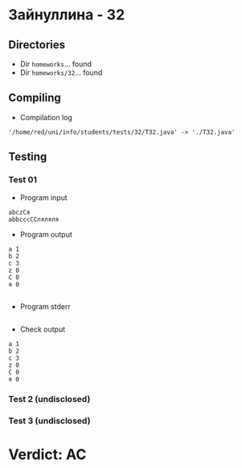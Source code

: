 # Зайнуллина - 32
## Directories
- Dir `homeworks`... found
- Dir `homeworks/32`... found
## Compiling
- Compilation log
```
'/home/red/uni/info/students/tests/32/T32.java' -> './T32.java'

```
## Testing
### Test 01
- Program input
```
abczCя
abbcccCCляляля

```
- Program output
```
a 1
b 2
c 3
z 0
C 0
я 0


```
- Program stderr
```

```
- Check output
```
a 1
b 2
c 3
z 0
C 0
я 0

```
### Test 2 (undisclosed)
### Test 3 (undisclosed)
# Verdict: AC
